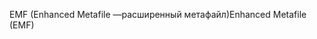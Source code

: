 <span data-ttu-id="d373a-101">EMF (Enhanced Metafile —расширенный метафайл)</span><span class="sxs-lookup"><span data-stu-id="d373a-101">Enhanced Metafile (EMF)</span></span>